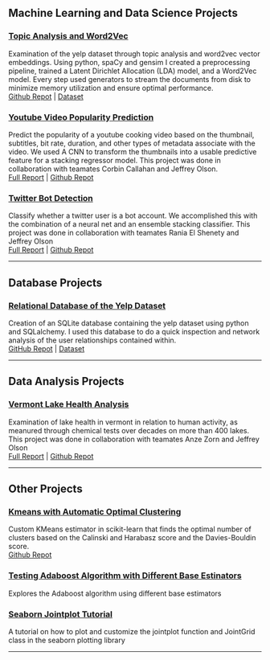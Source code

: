 ## Machine Learning and Data Science Projects

### [Topic Analysis and Word2Vec](/Topic_analysis_word2vec.md)

Examination of the yelp dataset through topic analysis and word2vec vector embeddings. Using python, spaCy and gensim I created a preprocessing pipeline, trained a Latent Dirichlet Allocation (LDA) model, and a Word2Vec model. Every step used generators to stream the documents from disk to minimize memory utilization and ensure optimal performance.<br>
[Github Repot](https://github.com/Alkoopman85/Word2Vec-and-Topic-Analysis-Yelp-Reviews) | [Dataset](https://www.yelp.com/dataset)


### [Youtube Video Popularity Prediction](/youtube_popularity.md)
Predict the popularity of a youtube cooking video based on the thumbnail, subtitles, bit rate, duration, and other types of metadata associate with the video. We used A CNN to transform the thumbnails into a usable predictive feature for a stacking regressor model. This project was done in collaboration with teamates Corbin Callahan and Jeffrey Olson.<br>
[Full Report](https://medium.com/@team_popular/predicting-youtube-cooking-video-popularity-a5b841732e2d) | [Github Repot](https://github.com/corbinscahalan/SIADS699-capstone-project)


### [Twitter Bot Detection](/twitter_bot_detection.md)
Classify whether a twitter user is a bot account. We accomplished this with the combination of a neural net and an ensemble stacking classifier. This project was done in collaboration with teamates Rania El Shenety and Jeffrey Olson<br>
[Full Report](https://medium.com/@algebraizable/twitter-bot-detection-a1ae1a466804) | [Github Repot](https://github.com/MarlonShakespeare/Milestone-2)

---

## Database Projects

### [Relational Database of the Yelp Dataset](/yelp_database.md)

Creation of an SQLite database containing the yelp dataset using python and SQLalchemy. I used this database to do a quick inspection and network analysis of the user relationships contained within.<br>
[GitHub Repot](https://github.com/Alkoopman85/Yelp_sqlite_database) | [Dataset](https://www.yelp.com/dataset)

---

## Data Analysis Projects

### [Vermont Lake Health Analysis](/vermont_lake_health.md)
Examination of lake health in vermont in relation to human activity, as meanured through chemical tests over decades on more than 400 lakes. This project was done in collaboration with teamates Anze Zorn and Jeffrey Olson<br>
[Full Report](/pdfs/10-jeffols-azorin-alevink.pdf) | [Github Repot](https://github.com/zorinAnze/Vermont-Lake-Health)

---

## Other Projects

### [Kmeans with Automatic Optimal Clustering](/kmeans_optimalk.md)
Custom KMeans estimator in scikit-learn that finds the optimal number of clusters based on the Calinski and Harabasz score and the Davies-Bouldin score.<br>
[Github Repot](https://github.com/Alkoopman85/optimal_k_kmeans)

### [Testing Adaboost Algorithm with Different Base Estinators](https://github.com/Alkoopman85/Adaboost-Comparison)
Explores the Adaboost algorithm using different base estimators

### [Seaborn Jointplot Tutorial](https://github.com/Alkoopman85/Seaborn-jointplt-and-joint-grid-tutorial)
A tutorial on how to plot and customize the jointplot function and JointGrid class in the seaborn plotting library

---